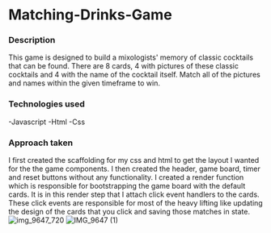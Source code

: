 # Matching-Drinks-Game

### Description

This game is designed to build a mixologists' memory of classic cocktails that can be found. There are 8 cards, 4 with pictures of these classic cocktails and 4 with the name of the cocktail itself. Match all of the pictures and names within the given timeframe to win.

### Technologies used

-Javascript
-Html
-Css

### Approach taken

I first created the scaffolding for my css and html to get the layout I wanted for the the game components. I then created the header, game board, timer and reset buttons without any functionality. I created a render function which is responsible for bootstrapping the game board with the default cards. It is in this render step that I attach click event handlers to the cards. These click events are responsible for most of the heavy lifting like updating the design of the cards that you click and saving those matches in state.
![img_9647_720](https://github.com/user-attachments/assets/9453baff-5c35-488a-af1c-e1f2f0853cb7)
![IMG_9647 (1)](https://github.com/user-attachments/assets/ccef3dbb-fb2d-4f3b-858e-b1b748fb3875)
